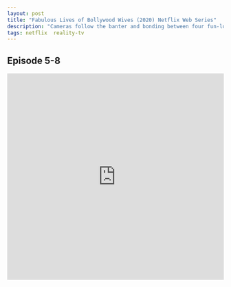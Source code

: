 ```yaml
---
layout: post
title: "Fabulous Lives of Bollywood Wives (2020) Netflix Web Series"
description: "Cameras follow the banter and bonding between four fun-loving women from Bollywoods inner circle as they juggle professions, family and friendship. "
tags: netflix  reality-tv
---
```



## Episode 5-8

<div class="responsive-container">
<iframe src="https://drive.google.com/file/d/1_8uUsieJEQ_7KViqsd0ZcQR2GQGnrvfr/preview" frameborder="0" marginwidth="0" marginheight="0" scrolling="NO" width="100%" height="480" allowfullscreen></iframe>
<div style="width: 80px; height: 80px; position: absolute; opacity: 0; right: 0px; top: 0px;"> </div></div>